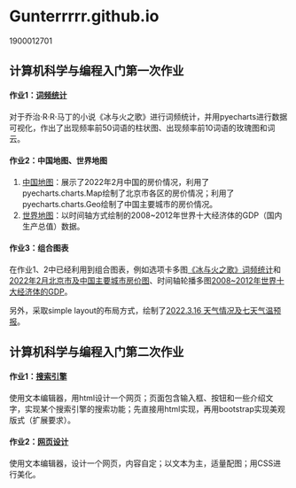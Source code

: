 # Gunterrrrr.github.io
1900012701
## 计算机科学与编程入门第一次作业
#### 作业1：[词频统计](https://gunterrrrr.github.io/a_song_of_ice_and_fire_word_freq.html)
对于乔治·R·R·马丁的小说《冰与火之歌》进行词频统计，并用pyecharts进行数据可视化，作出了出现频率前50词语的柱状图、出现频率前10词语的玫瑰图和词云。
#### 作业2：中国地图、世界地图
1. [中国地图](https://gunterrrrr.github.io/housing_price.html)：展示了2022年2月中国的房价情况，利用了pyecharts.charts.Map绘制了北京市各区的房价情况；利用了pyecharts.charts.Geo绘制了中国主要城市的房价情况。
2. [世界地图](https://gunterrrrr.github.io/world_top_10_ecnomies_GDP.html)：以时间轴方式绘制的2008~2012年世界十大经济体的GDP（国内生产总值）数据。
#### 作业3：组合图表
在作业1、2中已经利用到组合图表，例如选项卡多图[《冰与火之歌》词频统计](https://gunterrrrr.github.io/a_song_of_ice_and_fire_word_freq.html)和[2022年2月北京市及中国主要城市房价图](https://gunterrrrr.github.io/housing_price.html)、时间轴轮播多图[2008~2012年世界十大经济体的GDP](https://gunterrrrr.github.io/world_top_10_ecnomies_GDP.html)。

另外，采取simple layout的布局方式，绘制了[2022.3.16 天气情况及七天气温预报](https://gunterrrrr.github.io/weather_2022_3_16.html)。

## 计算机科学与编程入门第二次作业
#### 作业1：[搜索引擎](https://gunterrrrr.github.io/search_engine.html)
使用文本编辑器，用html设计一个网页；页面包含输入框、按钮和一些介绍文字，实现某个搜索引擎的搜索功能；先直接用html实现，再用bootstrap实现美观版式（扩展要求）。
#### 作业2：[网页设计](https://gunterrrrr.github.io/webpage.html)
使用文本编辑器，设计一个网页，内容自定；以文本为主，适量配图；用CSS进行美化。

